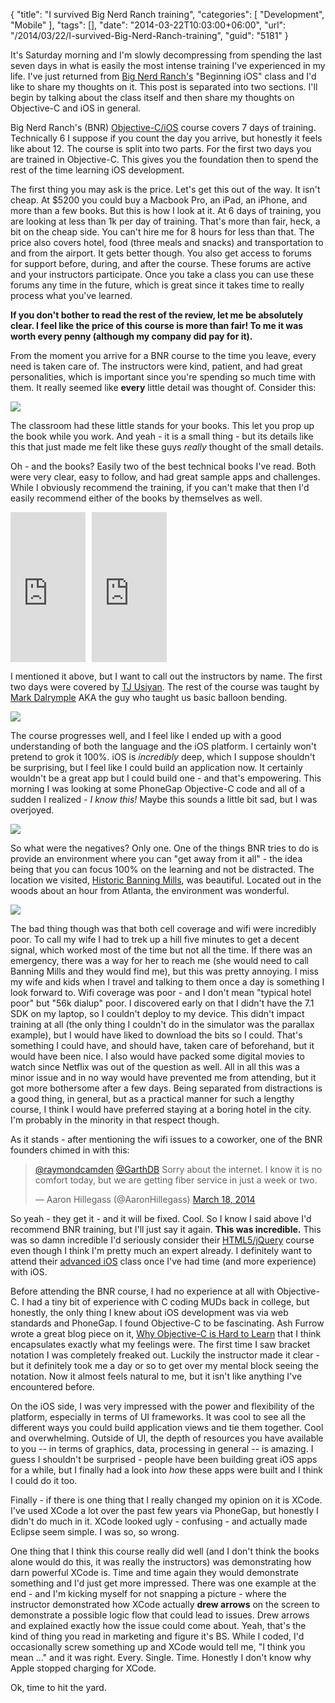 {
	"title": "I survived Big Nerd Ranch training",
	"categories": [
		"Development",
		"Mobile"
	],
	"tags": [],
	"date": "2014-03-22T10:03:00+06:00",
	"url": "/2014/03/22/I-survived-Big-Nerd-Ranch-training",
	"guid": "5181"
}

<p>
It's Saturday morning and I'm slowly decompressing from spending the last seven days in what is easily the most intense training I've experienced in my life. I've just returned from <a href="http://www.bignerdranch.com">Big Nerd Ranch's</a> "Beginning iOS" class and I'd like to share my thoughts on it. This post is separated into two sections. I'll begin by talking about the class itself and then share my thoughts on Objective-C and iOS in general.
</p>
<!--more-->
<p>
Big Nerd Ranch's (BNR) <a href="https://training.bignerdranch.com/classes/beginning-ios">Objective-C/iOS</a> course covers 7 days of training. Technically 6 I suppose if you count the day you arrive, but honestly it feels like about 12. The course is split into two parts. For the first two days you are trained in Objective-C. This gives you the foundation then to spend the rest of the time learning iOS development. 
</p>

<p>
The first thing you may ask is the price. Let's get this out of the way. It isn't cheap. At $5200 you could buy a Macbook Pro, an iPad, an iPhone, and more than a few books. But this is how I look at it. At 6 days of training, you are looking at less than 1k per day of training. That's more than fair, heck, a bit on the cheap side. You can't hire me for 8 hours for less than that. The price also covers hotel, food (three meals and snacks) and transportation to and from the airport. It gets better though. You also get access to forums for support before, during, and after the course. These forums are active and your instructors participate. Once you take a class you can use these forums any time in the future, which is great since it takes time to really process what you've learned. 
</p>

<p>
<strong>If you don't bother to read the rest of the review, let me be absolutely clear. I feel like the price of this course is more than fair! To me it was worth every penny (although my company did pay for it).</strong> 
</p>

<p>
From the moment you arrive for a BNR course to the time you leave, every need is taken care of. The instructors were kind, patient, and had great personalities, which is important since you're spending so much time with them. It really seemed like <strong>every</strong> little detail was thought of. Consider this:
</p>

<p>
<img src="https://static.raymondcamden.com/images/book.jpg" />
</p>

<p>
The classroom had these little stands for your books. This let you prop up the book while you work. And yeah - it is a small thing - but its details like this that just made me felt like these guys <i>really</i> thought of the small details.
</p>

<p>
Oh - and the books? Easily two of the best technical books I've read. Both were very clear, easy to follow, and had great sample apps and challenges. While I obviously recommend the training, if you can't make that then I'd easily recommend either of the books by themselves as well. 
</p>

<iframe style="width:120px;height:240px;float:left;margin-right:10px" marginwidth="0" marginheight="0" scrolling="no" frameborder="0" src="http://ws-na.amazon-adsystem.com/widgets/q?ServiceVersion=20070822&Operation=GetAdHtml&ID=OneJS&OneJS=1&source=ac&ref=qf_sp_asin_til&ad_type=product_link&tracking_id=raymondcamden-20&marketplace=amazon&region=US&placement=0321942051&asins=0321942051&show_border=true&link_opens_in_new_window=false&MarketPlace=US">
</iframe>
<iframe style="width:120px;height:240px;" marginwidth="0" marginheight="0" scrolling="no" frameborder="0" src="http://ws-na.amazon-adsystem.com/widgets/q?ServiceVersion=20070822&Operation=GetAdHtml&ID=OneJS&OneJS=1&source=ac&ref=tf_til&ad_type=product_link&tracking_id=raymondcamden-20&marketplace=amazon&region=US&placement=032194206X&asins=032194206X&show_border=true&link_opens_in_new_window=false&MarketPlace=US">
</iframe>

<br clear="left">

<p>
I mentioned it above, but I want to call out the instructors by name. The first two days were covered by <a href="https://twitter.com/griotspeak">TJ Usiyan</a>. The rest of the course was taught by <a href="https://twitter.com/borkware">Mark Dalrymple</a> AKA the guy who taught us basic balloon bending.
</p>
 
<p>
<img src="https://static.raymondcamden.com/images/b.jpg" />
</p>

<p>
The course progresses well, and I feel like I ended up with a good understanding of both the language and the iOS platform. I certainly won't pretend to grok it 100%. iOS  is <i>incredibly</i> deep, which I suppose shouldn't be surprising, but I feel like I could build an application now. It certainly wouldn't be a great app but I could build one - and that's empowering. This morning I was looking at some PhoneGap Objective-C code and all of a sudden I realized - <i>I know this!</i> Maybe this sounds a little bit sad, but I was overjoyed. 
</p>

<p>
<img src="https://static.raymondcamden.com/images/unix-jurassic-park.jpg" />
</p>

<p>
So what were the negatives? Only one. One of the things BNR tries to do is provide an environment where you can "get away from it all" - the idea being that you can focus 100% on the learning and not be distracted. The location we visited, <a href="http://www.historicbanningmills.com/">Historic Banning Mills</a>, was beautiful. Located out in the woods about an hour from Atlanta, the environment was wonderful.
</p>

<p>
<img src="https://static.raymondcamden.com/images/IMG_3420.jpg" />
</p>

<p>
The bad thing though was that both cell coverage and wifi were incredibly poor. To call my wife I had to trek up a hill five minutes to get a decent signal, which worked most of the time but not all the time. If there was an emergency, there was a way for her to reach me (she would need to call Banning Mills and they would find me), but this was pretty annoying. I miss my wife and kids when I travel and talking to them once a day is something I look forward to. Wifi coverage was poor - and I don't mean "typical hotel poor" but "56k dialup" poor. I discovered early on that I didn't have the 7.1 SDK on my laptop, so I couldn't deploy to my device. This didn't impact training at all (the only thing I couldn't do in the simulator was the parallax  example), but I would have liked to download the bits so I could. That's something I could have, and should have, taken care of beforehand, but it would have been nice. I also would have packed some digital movies to watch since Netflix was out of the question as well. All in all this was a minor issue and in no way would have prevented me from attending, but it got more bothersome after a few days. Being separated from distractions is a good thing, in general, but as a practical manner for such a lengthy course, I think I would have preferred staying at a boring hotel in the city. I'm probably in the minority in that respect though. 
</p>

<p>
As it stands - after mentioning the wifi issues to a coworker, one of the BNR founders chimed in with this:
</p>

<blockquote class="twitter-tweet" lang="en"><p><a href="https://twitter.com/raymondcamden">@raymondcamden</a> <a href="https://twitter.com/GarthDB">@GarthDB</a> Sorry about the internet. I know it is no comfort today, but we are getting fiber service in just a week or two.</p>&mdash; Aaron Hillegass (@AaronHillegass) <a href="https://twitter.com/AaronHillegass/statuses/446015224173568000">March 18, 2014</a></blockquote>
<script async src="//platform.twitter.com/widgets.js" charset="utf-8"></script>

<p>
So yeah - they get it - and it will be fixed. Cool. So I know I said above I'd recommend BNR training, but I'll just say it again. <strong>This was incredible.</strong> This was so damn incredible I'd seriously consider their <a href="https://training.bignerdranch.com/classes/html5-apps-with-jquery">HTML5/jQuery</a> course even though I think I'm pretty much an expert already. I definitely want to attend their <a href="https://training.bignerdranch.com/classes/advanced-ios-bootcamp">advanced iOS</a> class once I've had time (and more experience) with iOS. 
</p>

<p>
Before attending the BNR course, I had no experience at all with Objective-C. I had a tiny bit of experience with C coding MUDs back in college, but honestly, the only thing I knew about iOS development was via web standards and PhoneGap. I found Objective-C to be fascinating. Ash Furrow wrote a great blog piece on it, <a href="http://ashfurrow.com/blog/2012/03/why-objective-c-is-hard">Why Objective-C is Hard to Learn</a> that I think encapsulates exactly what my feelings were. The first time I saw bracket notation I was completely freaked out. Luckily the instructor made it clear - but it definitely took me a day or so to get over my mental block seeing the notation. Now it almost feels natural to me, but it isn't like anything I've encountered before.
</p>

<p>
On the iOS side, I was very impressed with the power and flexibility of the platform, especially in terms of UI frameworks. It was cool to see all the different ways you could build application views and tie them together. Cool and overwhelming. Outside of UI, the depth of resources you have available to you -- in terms of graphics, data, processing in general -- is amazing. I guess I shouldn't be surprised - people have been building great iOS apps for a while, but I finally had a look into <i>how</i> these apps were built and I think I could do it too. 
</p>

<p>
Finally - if there is one thing that I really changed my opinion on it is XCode. I've used XCode a lot over the past few years via PhoneGap, but honestly I didn't do much in it. XCode looked ugly - confusing - and actually made Eclipse seem simple. I was so, so wrong.
</p>

<p>
One thing that I think this course really did well (and I don't think the books alone would do this, it was really the instructors) was demonstrating how darn powerful XCode is. Time and time again they would demonstrate something and I'd just get more impressed. There was one example at the end - and I'm kicking myself for not snapping a picture - where the instructor demonstrated how XCode actually <strong>drew arrows</strong> on the screen to demonstrate a possible logic flow that could lead to issues. Drew arrows and explained exactly how the issue could come about. Yeah, that's the kind of thing you read in marketing and figure it's BS. While I coded, I'd occasionally screw something up and XCode would tell me, "I think you mean ..." and it was right. Every. Single. Time. Honestly I don't know why Apple stopped charging for XCode. 
</p>

<p>
Ok, time to hit the yard.
</p>